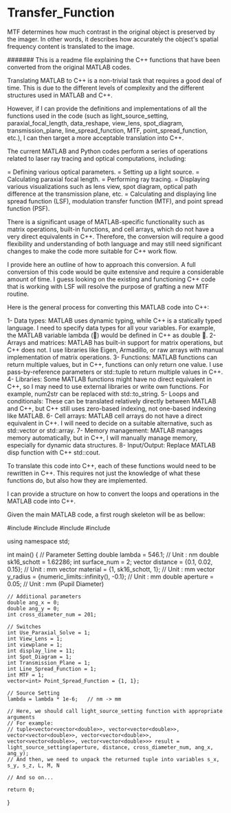 # Transfer_Function
MTF determines how much contrast in the original object is preserved by the imager. In other words, it describes how accurately the object's spatial frequency content is translated to the image.

#######
This is a readme file explaining the C++ functions that have been converted from the original MATLAB codes.

Translating MATLAB to C++ is a non-trivial task that requires a good deal of time. This is due to the different levels of complexity and the different structures used in MATLAB and C++.

However, if I can provide the definitions and implementations of all the functions used in the code (such as light_source_setting, paraxial_focal_length, data_reshape, view_lens, spot_diagram, transmission_plane, line_spread_function, MTF, point_spread_function, etc.), I can then target a more acceptable translation into C++.

The current MATLAB and Python codes perform a series of operations related to laser ray tracing and optical computations, including:

= Defining various optical parameters.
= Setting up a light source.
= Calculating paraxial focal length.
= Performing ray tracing.
= Displaying various visualizations such as lens view, spot diagram, optical path difference at the transmission plane, etc.
= Calculating and displaying line spread function (LSF), modulation transfer function (MTF), and point spread function (PSF).

There is a significant usage of MATLAB-specific functionality such as matrix operations, built-in functions, and cell arrays, which do not have a very direct equivalents in C++. Therefore, the conversion will require a good flexibility and understanding of both language and may still need significant changes to make the code more suitable for C++ work flow.

I provide here an outline of how to approach this conversion. A full conversion of this code would be quite extensive and require a considerable amount of time. I guess looking on the existing and functioning C++ code that is working with LSF will resolve the purpose of grafting a new MTF routine. 

Here is the general process for converting this MATLAB code into C++:

1-	Data types: 
MATLAB uses dynamic typing, while C++ is a statically typed language. I need to specify data types for all your variables. For example, the MATLAB variable lambda () would be defined in C++ as double .
2-	Arrays and matrices: 
MATLAB has built-in support for matrix operations, but C++ does not. I use libraries like Eigen, Armadillo, or raw arrays with manual implementation of matrix operations.
3-	Functions: 
MATLAB functions can return multiple values, but in C++, functions can only return one value. I use pass-by-reference parameters or std::tuple to return multiple values in C++.
4-	Libraries: 
Some MATLAB functions might have no direct equivalent in C++, so I may need to use external libraries or write own functions. For example, num2str can be replaced with std::to_string.
5-	Loops and conditionals: 
These can be translated relatively directly between MATLAB and C++, but C++ still uses zero-based indexing, not one-based indexing like MATLAB.
6-	Cell arrays: 
MATLAB cell arrays do not have a direct equivalent in C++. I will need to decide on a suitable alternative, such as std::vector or std::array.
7-	Memory management: 
MATLAB manages memory automatically, but in C++, I will manually manage memory, especially for dynamic data structures.
8-	Input/Output: 
Replace MATLAB disp function with C++ std::cout.

To translate this code into C++, each of these functions would need to be rewritten in C++.
This requires not just the knowledge of what these functions do, but also how they are implemented.  

I can provide a structure on how to convert the loops and operations in the MATLAB code into C++.  

Given the main MATLAB code, a first rough skeleton will be as bellow:

#include <iostream>
#include <vector>
#include <limits>
#include <cmath>

using namespace std;

int main() {
    // Parameter Setting
    double lambda = 546.1; // Unit : nm
    double sk16_schott = 1.62286;
    int surface_num = 2;
    vector<double> distance = {0.1, 0.02, 0.15}; // Unit : mm
    vector<double> material = {1, sk16_schott, 1}; // Unit : mm
    vector<double> y_radius = {numeric_limits<double>::infinity(), -0.1}; // Unit : mm
    double aperture = 0.05; // Unit : mm (Pupil Diameter)

    // Additional parameters
    double ang_x = 0;
    double ang_y = 0;
    int cross_diameter_num = 201;

    // Switches
    int Use_Paraxial_Solve = 1;
    int View_Lens = 1;
    int viewplane = 1;
    int display_line = 11;
    int Spot_Diagram = 1;
    int Transmission_Plane = 1;
    int Line_Spread_Function = 1;
    int MTF = 1;
    vector<int> Point_Spread_Function = {1, 1};

    // Source Setting
    lambda = lambda * 1e-6;   // nm -> mm

    // Here, we should call light_source_setting function with appropriate arguments
    // For example:
    // tuple<vector<vector<double>>, vector<vector<double>>, vector<vector<double>>, vector<vector<double>>, vector<vector<double>>, vector<vector<double>>> result = light_source_setting(aperture, distance, cross_diameter_num, ang_x, ang_y);
    // And then, we need to unpack the returned tuple into variables s_x, s_y, s_z, L, M, N

    // And so on...

    return 0;
}

